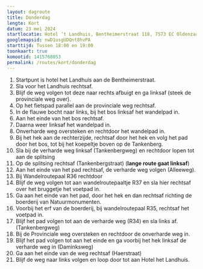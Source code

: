 ```yaml
---
layout: dagroute
title: Donderdag
lengte: Kort
datum: 23 mei 2024
startlocatie: Hotel ‘t Landhuis, Bentheimerstraat 118, 7573 EC Oldenzaal
googlemapsid: nwD1usgUDQnt8hvPA
starttijd: Tussen 18:00 en 19:00
toonkaart: true
komootid: 1415768053
permalink: /routes/kort/donderdag
---
```


1.	Startpunt is hotel het Landhuis aan de Bentheimerstraat. 
2.	Sla voor het Landhuis rechtsaf. 
3.	Blijf de weg volgen tot deze naar rechts afbuigt en ga linksaf (steek de provinciale weg over). 
4.	Op het fietspad parallel aan de provinciale weg rechtsaf. 
5.	In de flauwe bocht naar links, bij het bos linksaf het wandelpad in. 
6.	Aan het einde van het bos rechtsaf. 
7.	Daarna weer linksaf het wandelpad in. 
8.	Onverharde weg oversteken en rechtdoor het wandelpad in. 
9.	Bij het hek aan de rechterzijde, rechtsaf door het hek en volg het pad door het bos, tot bij het koepeltje boven op de Tankenberg. 
10.	Sla bij de verharde weg linksaf (Tankenbergweg) en rechtdoor lopen tot aan de splitsing  
11.	Op de splitsing rechtsaf (Tankenbergstraat) (**lange route gaat linksaf**) 
12.	Aan het einde van het pad rechtsaf, de verharde weg volgen (Alleeweg). 
13.	Bij Wandelroutepaal R36 rechtdoor 
14.	Blijf de weg volgen tot aan wandelroutepaaltje R37 en sla hier rechtsaf over het bruggetje het voetpad in.  
15.	Ga aan het einde van het pad, door het hek en dan rechtsaf richting de boerderij van Natuurmonumenten. 
16.	Voorbij het erf van de boerderij, bij wandelroutepaal R35, rechtsaf het voetpad in. 
17.	Blijf het pad volgen tot aan de verharde weg (R34) en sla links af.  (Tankenbergweg) 
18.	Bij de Provinciale weg oversteken en rechtdoor de onverharde weg in. 
19.	Blijf het pad volgen tot aan het einde en ga voorbij het hek linksaf de verharde weg in (Daminksweg)  
20.	Ga aan het einde van de weg rechtsaf (Haerstraat)  
21.	Blijf de weg naar links volgen en loop door tot aan Hotel het Landhuis.  